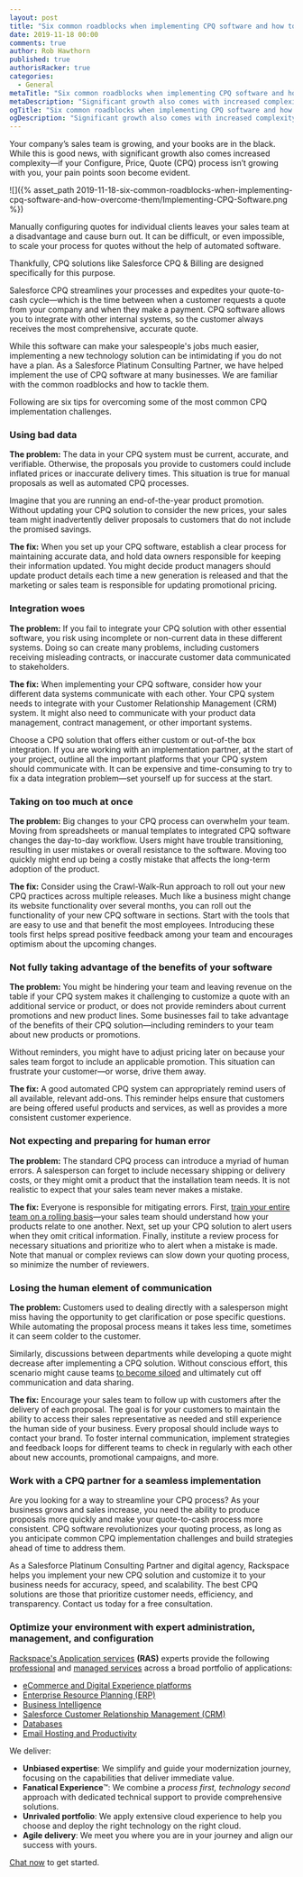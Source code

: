 ```yaml
---
layout: post
title: "Six common roadblocks when implementing CPQ software and how to overcome them"
date: 2019-11-18 00:00
comments: true
author: Rob Hawthorn
published: true
authorisRacker: true
categories:
  - General
metaTitle: "Six common roadblocks when implementing CPQ software and how to overcome them"
metaDescription: "Significant growth also comes with increased complexity&mdash;if your Configure, Price, Quote (CPQ) process isn’t growing with you, your pain points soon become evident."
ogTitle: "Six common roadblocks when implementing CPQ software and how to overcome them""
ogDescription: "Significant growth also comes with increased complexity&mdash;if your Configure, Price, Quote (CPQ) process isn’t growing with you, your pain points soon become evident."
---
```


Your company’s sales team is growing, and your books are in the black. While this is good news, with significant growth also comes increased complexity&mdash;if your Configure, Price, Quote (CPQ) process isn’t growing with you, your pain points soon become evident. 
<!-- more -->

![]({% asset_path 2019-11-18-six-common-roadblocks-when-implementing-cpq-software-and-how-overcome-them/Implementing-CPQ-Software.png %})


Manually configuring quotes for individual clients leaves your sales team at a disadvantage and cause burn out. It can be difficult, or even impossible, to scale your process for quotes without the help of automated software. 

Thankfully, CPQ solutions like Salesforce CPQ & Billing are designed specifically for this purpose.

Salesforce CPQ streamlines your processes and expedites your quote-to-cash cycle&mdash;which is the time between when a customer requests a quote from your company and when they make a payment. CPQ software allows you to integrate with other internal systems, so the customer always receives the most comprehensive, accurate quote. 

While this software can make your salespeople's jobs much easier, implementing a new technology solution can be intimidating if you do not have a plan. As a Salesforce Platinum Consulting Partner, we have helped implement the use of CPQ software at many businesses. We are familiar with the common roadblocks and how to tackle them. 

Following are six tips for overcoming some of the most common CPQ implementation challenges.

### Using bad data

**The problem:** The data in your CPQ system must be current, accurate, and verifiable. Otherwise, the proposals you provide to customers could include inflated prices or inaccurate delivery times. This situation is true for manual proposals as well as automated CPQ processes.

Imagine that you are running an end-of-the-year product promotion. Without updating your CPQ solution to consider the new prices, your sales team might inadvertently deliver proposals to customers that do not include the promised savings. 

**The fix:** When you set up your CPQ software, establish a clear process for maintaining accurate data, and hold data owners responsible for keeping their information updated. You might decide product managers should update product details each time a new generation is released and that the marketing or sales team is responsible for updating promotional pricing. 

###  Integration woes

**The problem:** If you fail to integrate your CPQ solution with other essential software, you risk using incomplete or non-current data in these different systems. Doing so can create many problems, including customers receiving misleading contracts, or inaccurate customer data communicated to stakeholders.

**The fix:** When implementing your CPQ software, consider how your different data systems communicate with each other. Your CPQ system needs to integrate with your Customer Relationship Management (CRM) system. It might also need to communicate with your product data management, contract management, or other important systems. 

Choose a CPQ solution that offers either custom or out-of-the box integration. If you are working with an implementation partner, at the start of your project, outline all the important platforms that your CPQ system should communicate with. It can be expensive and time-consuming to try to fix a data integration problem&mdash;set yourself up for success at the start. 

### Taking on too much at once

**The problem:** Big changes to your CPQ process can overwhelm your team. Moving from spreadsheets or manual templates to integrated CPQ software changes the day-to-day workflow. Users might have trouble transitioning, resulting in user mistakes or overall resistance to the software. Moving too quickly might end up being a costly mistake that affects the long-term adoption of the product. 

**The fix:** Consider using the Crawl-Walk-Run approach to roll out your new CPQ practices across multiple releases. Much like a business might change its website functionality over several months, you can roll out the functionality of your new CPQ software in sections. Start with the tools that are easy to use and that benefit the most employees. Introducing these tools first helps spread positive feedback among your team and encourages optimism about the upcoming changes.

### Not fully taking advantage of the benefits of your software

**The problem:** You might be hindering your team and leaving revenue on the table if your CPQ system makes it challenging to customize a quote with an additional service or product, or does not provide reminders about current promotions and new product lines. Some businesses fail to take advantage of the benefits of their CPQ solution&mdash;including reminders to your team about new products or promotions. 

Without reminders, you might have to adjust pricing later on because your sales team forgot to include an applicable promotion. This situation can frustrate your customer&mdash;or worse, drive them away.

**The fix:**  A good automated CPQ system can appropriately remind users of all available, relevant add-ons. This reminder helps ensure that customers are being offered useful products and services, as well as provides a more consistent customer experience. 

### Not expecting and preparing for human error

**The problem:** The standard CPQ process can introduce a myriad of human errors. A salesperson can forget to include necessary shipping or delivery costs, or they might omit a product that the installation team needs. It is not realistic to expect that your sales team never makes a mistake.

**The fix:** Everyone is responsible for mitigating errors. First, [train your entire team on a rolling basis](https://www.business.com/articles/empower-your-team-technology-top-to-bottom/)&mdash;your sales team should understand how your products relate to one another. Next, set up your CPQ solution to alert users when they omit critical information. Finally, institute a review process for necessary situations and prioritize who to alert when a mistake is made. Note that manual or complex reviews can slow down your quoting process, so minimize the number of reviewers.

### Losing the human element of communication

**The problem:** Customers used to dealing directly with a salesperson might miss having the opportunity to get clarification or pose specific questions. While automating the proposal process means it takes less time, sometimes it can seem colder to the customer.

Similarly, discussions between departments while developing a quote might decrease after implementing a CPQ solution. Without conscious effort, this scenario might cause teams [to become siloed](https://martechseries.com/mts-insights/guest-authors/dont-let-data-silos-downfall/) and ultimately cut off communication and data sharing.

**The fix:** Encourage your sales team to follow up with customers after the delivery of each proposal. The goal is for your customers to maintain the ability to access their sales representative as needed and still experience the human side of your business. Every proposal should include ways to contact your brand. To foster internal communication, implement strategies and feedback loops for different teams to check in regularly with each other about new accounts, promotional campaigns, and more.

### Work with a CPQ partner for a seamless implementation

Are you looking for a way to streamline your CPQ process? As your business grows and sales increase, you need the ability to produce proposals more quickly and make your quote-to-cash process more consistent. CPQ software revolutionizes your quoting process, as long as you anticipate common CPQ implementation challenges and build strategies ahead of time to address them. 

As a Salesforce Platinum Consulting Partner and digital agency, Rackspace helps you implement your new CPQ solution and customize it to your business needs for accuracy, speed, and scalability. The best CPQ solutions are those that prioritize customer needs, efficiency, and transparency. Contact us today for a free consultation. 

### Optimize your environment with expert administration, management, and configuration

[Rackspace's Application services](https://www.rackspace.com/application-management/managed-services)
**(RAS)** experts provide the following [professional](https://www.rackspace.com/application-management/professional-services)
and
[managed services](https://www.rackspace.com/application-management/managed-services) across
a broad portfolio of applications:

- [eCommerce and Digital Experience platforms](https://www.rackspace.com/ecommerce-digital-experience)
- [Enterprise Resource Planning (ERP)](https://www.rackspace.com/erp)
- [Business Intelligence](https://www.rackspace.com/business-intelligence)
- [Salesforce Customer Relationship Management (CRM)](https://www.rackspace.com/salesforce-managed-services)
- [Databases](https://www.rackspace.com/dba-services)
- [Email Hosting and Productivity](https://www.rackspace.com/email-hosting)

We deliver:

- **Unbiased expertise**: We simplify and guide your modernization journey,
focusing on the capabilities that deliver immediate value.
- **Fanatical Experience**&trade;: We combine a *process first, technology second*
approach with dedicated technical support to provide comprehensive solutions.
- **Unrivaled portfolio**: We apply extensive cloud experience to help you
choose and deploy the right technology on the right cloud.
- **Agile delivery**: We meet you where you are in your journey and align
our success with yours.

[Chat now](https://www.rackspace.com/#chat) to get started.
